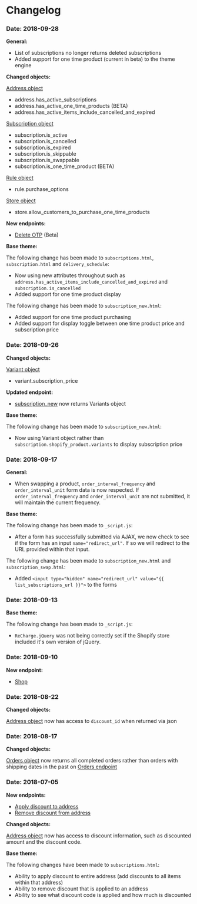 # Changelog

### Date: 2018-09-28

**General:**

- List of subscriptions no longer returns deleted subscriptions
- Added support for one time product (current in beta) to the theme engine 

**Changed objects:**

[Address object](Theme-objects%3A-Address) 

- address.has_active_subscriptions
- address.has_active_one_time_products (BETA)
- address.has_active_items_include_cancelled_and_expired

[Subscription object](Theme-objects%3A-Subscription) 

- subscription.is_active
- subscription.is_cancelled
- subscription.is_expired
- subscription.is_skippable
- subscription.is_swappable
- subscription.is_one_time_product (BETA)

[Rule object](Theme-objects%3A-Rule)

- rule.purchase_options

[Store object](Theme-objects%3A-Store) 

- store.allow_customers_to_purchase_one_time_products

**New endpoints:**

- [Delete OTP](Theme-endpoints%3A-Subscription#delete-otp) (Beta)

**Base theme:**

The following change has been made to `subscriptions.html`, `subscription.html` and `delivery_schedule`:

- Now using new attributes throughout such as `address.has_active_items_include_cancelled_and_expired` and 
`subscription.is_cancelled`
- Added support for one time product display

The following change has been made to `subscription_new.html`:

- Added support for one time product purchasing
- Added support for display toggle between one time product price and subscription price 

### Date: 2018-09-26

**Changed objects:**

[Variant object](Theme-objects%3A-Variant)

- variant.subscription_price

**Updated endpoint:**

- [subscription_new](https://github.com/SocalProofit/ReCharge-Docs/wiki/Theme-endpoints:-Subscription#subscription_new) now returns Variants object

**Base theme:**

The following change has been made to `subscription_new.html`:

- Now using Variant object rather than `subscription.shopify_product.variants` to display subscription price 

### Date: 2018-09-17

**General:**

- When swapping a product, `order_interval_frequency` and `order_interval_unit` form data is now respected. If  `order_interval_frequency` and `order_interval_unit` are not submitted, it will maintain the current frequency. 

**Base theme:**

The following change has been made to `_script.js`:

- After a form has successfully submitted via AJAX, we now check to see if the form has an input `name="redirect_url"`. If so we will redirect to the URL provided within that input. 

The following change has been made to `subscription_new.html` and `subscription_swap.html`:

- Added `<input type="hidden" name="redirect_url" value="{{ list_subscriptions_url }}">` to the forms

### Date: 2018-09-13

**Base theme:**

The following change has been made to `_script.js`:
- `ReCharge.jQuery` was not being correctly set if the Shopify store included it's own version of jQuery. 

### Date: 2018-09-10

**New endpoint:**

- [Shop](https://github.com/SocalProofit/ReCharge-Docs/wiki/Theme-endpoints:-Shop)

### Date: 2018-08-22

**Changed objects:**

[Address object](Theme-objects%3A-Address) now has access to `discount_id` when returned via json

### Date: 2018-08-17

**Changed objects:**

[Orders object](Theme-objects%3A-Orders) now returns all completed orders rather than orders with shipping dates in the past on [Orders endpoint](Theme-endpoints%3A-Order#orders)

### Date: 2018-07-05 

**New endpoints:**
- [Apply discount to address](Theme-endpoints%3A-Address#address_apply_discount)
- [Remove discount from address](Theme-endpoints%3A-Address#address_remove_discount)

**Changed objects:**

[Address object](Theme-objects%3A-Address) now has access to discount information, such as discounted amount and the discount code. 

**Base theme:**

The following changes have been made to `subscriptions.html`:
- Ability to apply discount to entire address (add discounts to all items within that address)
- Ability to remove discount that is applied to an address
- Ability to see what discount code is applied and how much is discounted